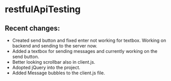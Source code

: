 # restfulApiTesting

## Recent changes:
- Created send button and fixed enter not working for textbox. Working on backend and sending to the server now.
- Added a textbox for sending messages and currently working on the send button.
- Better looking scrollbar also in client.js.
- Adopted jQuery into the project.
- Added Message bubbles to the client.js file.

